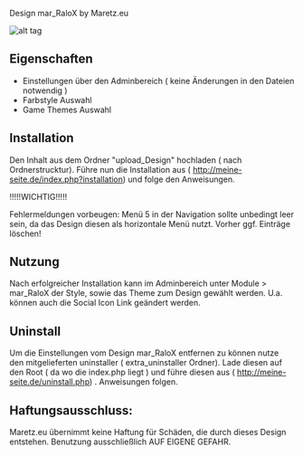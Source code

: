 Design mar_RaloX by Maretz.eu

![alt tag](http://www.ilch.de/include/images/usergallery/img_2580.jpg)


Eigenschaften
---------------

- Einstellungen über den Adminbereich ( keine Änderungen in den Dateien notwendig )
- Farbstyle Auswahl
- Game Themes Auswahl


Installation
----------------

Den Inhalt aus dem Ordner "upload_Design" hochladen ( nach Ordnerstrucktur).
Führe nun die Installation aus ( http://meine-seite.de/index.php?installation) und folge den Anweisungen.

!!!!!WICHTIG!!!!!

Fehlermeldungen vorbeugen:
Menü 5 in der Navigation sollte unbedingt leer sein, da das Design diesen als horizontale Menü nutzt. Vorher ggf. Einträge löschen!



Nutzung
----------

Nach erfolgreicher Installation kann im Adminbereich unter Module > mar_RaloX der Style, sowie das Theme zum Design gewählt werden.
U.a. können auch die Social Icon Link geändert werden.


Uninstall
-----------

Um die Einstellungen vom Design mar_RaloX entfernen zu können nutze den mitgelieferten uninstaller ( extra_uninstaller Ordner).
Lade diesen auf den Root ( da wo die index.php liegt ) und führe diesen aus ( http://meine-seite.de/uninstall.php) . Anweisungen folgen.


Haftungsausschluss:
-------------------
Maretz.eu übernimmt keine Haftung für Schäden, die durch dieses Design entstehen.
Benutzung ausschließlich AUF EIGENE GEFAHR.